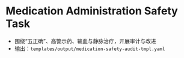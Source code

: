 # Medication Administration Safety Task

- 围绕“五正确”、高警示药、输血与静脉治疗，开展审计与改进
- 输出：`templates/output/medication-safety-audit-tmpl.yaml`
